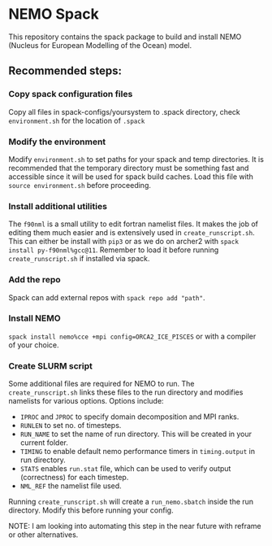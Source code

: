 # NEMO Spack
This repository contains the spack package to build and install NEMO (Nucleus for European Modelling of the Ocean) model.

## Recommended steps:
### Copy spack configuration files
Copy all files in spack-configs/yoursystem to .spack directory, check `environment.sh` for the location of `.spack`
### Modify the environment
Modify `environment.sh` to set paths for your spack and temp directories. It is recommended that the temporary directory must be something fast and accessible since it will be used for spack build caches. Load this file with `source environment.sh` before proceeding.
### Install additional utilities
The `f90nml` is a small utility to edit fortran namelist files. It makes the job of editing them much easier and is extensively used in `create_runscript.sh`. This can either be install with `pip3` or as we do on archer2 with `spack install py-f90nml%gcc@11`. Remember to load it before running `create_runscript.sh` if installed via spack.
### Add the repo
 Spack can add external repos with `spack repo add "path"`.
### Install NEMO
`spack install nemo%cce +mpi config=ORCA2_ICE_PISCES` or with a compiler of your choice.
### Create SLURM script
Some additional files are required for NEMO to run. The `create_runscript.sh` links these files to the run directory and modifies namelists for various options. Options include:
* `IPROC` and `JPROC` to specify domain decomposition and MPI ranks.
* `RUNLEN` to set no. of timesteps.
* `RUN_NAME` to set the name of run directory. This will be created in your current folder.
* `TIMING` to enable default nemo performance timers in `timing.output` in run directory.
* `STATS` enables `run.stat` file, which can be used to verify output (correctness) for each timestep.
* `NML_REF` the namelist file used.

Running `create_runscript.sh` will create a `run_nemo.sbatch` inside the run directory. Modify this before running your config.

NOTE: I am looking into automating this step in the near future with reframe or other alternatives.

